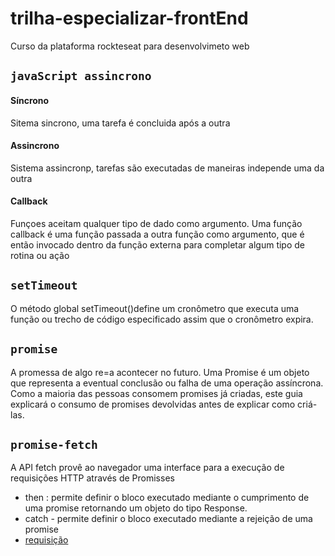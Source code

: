 # trilha-especializar-frontEnd
Curso da plataforma rockteseat para desenvolvimeto web
## `javaScript assincrono`
#### Síncrono
Sitema sincrono, uma tarefa é concluida após a outra
#### Assincrono
Sistema assincronp, tarefas são executadas de maneiras independe uma da outra
#### Callback
Funçoes aceitam qualquer tipo de dado como argumento.
Uma função callback é uma função passada a outra função como argumento, que é então invocado dentro da função externa para completar algum tipo de rotina ou ação
## `setTimeout`
O método global setTimeout()define um cronômetro que executa uma função ou trecho de código especificado assim que o cronômetro expira.
## `promise`
A promessa de algo re=a acontecer no futuro. Uma Promise é um objeto que representa a eventual conclusão ou falha de uma operação assíncrona. Como a maioria das pessoas consomem promises já criadas, este guia explicará o consumo de promises devolvidas antes de explicar como criá-las.
## `promise-fetch`
A API fetch provê ao navegador uma interface para a execução de requisições HTTP através de Promisses
- then : permite definir o bloco executado mediante o cumprimento de uma promise retornando um objeto do tipo Response.
- catch - permite definir o bloco executado mediante a rejeição de uma promise
- [requisição](https://www.alura.com.br/artigos/metodos-de-requisicao-do-http)


